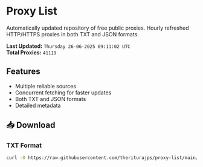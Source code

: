 # Proxy List

Automatically updated repository of free public proxies. Hourly refreshed HTTP/HTTPS proxies in both TXT and JSON formats.

**Last Updated:** `Thursday 26-06-2025 09:11:02 UTC`  
**Total Proxies:** `41119`

## Features
- Multiple reliable sources
- Concurrent fetching for faster updates
- Both TXT and JSON formats
- Detailed metadata

## 📥 Download

### TXT Format
```bash
curl -O https://raw.githubusercontent.com/theriturajps/proxy-list/main/proxies.txt